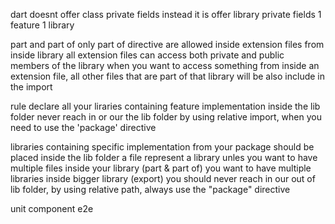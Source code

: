 dart doesnt offer class private fields instead it is offer library private fields
1 feature 1 library

part and part of
only part of directive are allowed inside extension files from inside library
all extension files can access both private and public members of the library
when you want to access something from inside an extension file, all other files that are part of that library will be also include in the import

rule
declare all your liraries containing feature implementation inside the lib folder
never reach in or our the lib folder by using relative import, when you need to use the 'package' directive

libraries containing specific implementation from your package should be placed inside the lib folder
a file represent a library unles
 you want to have multiple files inside your library (part & part of)
 you want to have multiple libraries inside bigger library (export)
you should never reach in our out of lib folder, by using relative path, always use the "package" directive

unit component e2e


